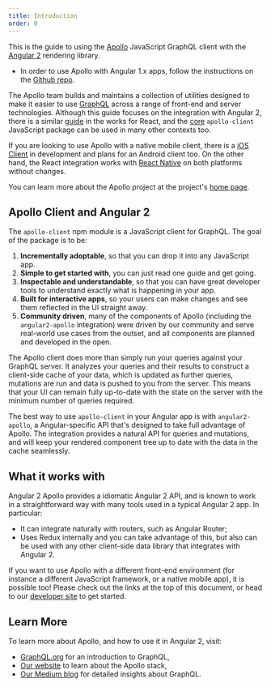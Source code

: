 ```yaml
---
title: Introduction
order: 0
---
```


This is the guide to using the [Apollo](http://apollostack.com) JavaScript GraphQL client with the [Angular 2](https://angular.io) rendering library.

* In order to use Apollo with Angular 1.x apps, follow the instructions on the [Github repo](https://github.com/apollostack/angular1-apollo).

The Apollo team builds and maintains a collection of utilities designed to make it easier to use [GraphQL](http://graphql.org) across a range of front-end and server technologies. Although this guide focuses on the integration with Angular 2, there is a similar [guide](/react) in the works for React, and the [core](/core) `apollo-client` JavaScript package can be used in many other contexts too.

If you are looking to use Apollo with a native mobile client, there is a [iOS Client](https://github.com/apollostack/apollo-ios) in development and plans for an Android client too. On the other hand, the React integration works with [React Native](https://facebook.github.io/react-native/) on both platforms without changes.

You can learn more about the Apollo project at the project's [home page](http://apollostack.com).

<h2 id="apollo-client">Apollo Client and Angular 2</h2>

The `apollo-client` npm module is a JavaScript client for GraphQL. The goal of the package is to be:

1. **Incrementally adoptable**, so that you can drop it into any JavaScript app.
2. **Simple to get started with**, you can just read one guide and get going.
3. **Inspectable and understandable**, so that you can have great developer tools to understand exactly what is happening in your app.
4. **Built for interactive apps**, so your users can make changes and see them reflected in the UI straight away.
5. **Community driven**, many of the components of Apollo (including the `angular2-apollo` integration) were driven by our community and serve real-world use cases from the outset, and all components are planned and developed in the open.

The Apollo client does more than simply run your queries against your GraphQL server. It analyzes your queries and their results to construct a client-side cache of your data, which is updated as further queries, mutations are run and data is pushed to you from the server. This means that your UI can remain fully up-to-date with the state on the server with the minimum number of queries required.

The best way to use `apollo-client` in your Angular app is with `angular2-apollo`, a Angular-specific API that's designed to take full advantage of Apollo. The integration provides a natural API for queries and mutations, and will keep your rendered component tree up to date with the data in the cache seamlessly.

<h2 id="what-it-works-with">What it works with</h2>

Angular 2 Apollo provides a idiomatic Angular 2 API, and is known to work in a straightforward way with many tools used in a typical Angular 2 app. In particular:

 - It can integrate naturally with routers, such as Angular Router;
 - Uses Redux internally and you can take advantage of this, but also can be used with any other client-side data library that integrates with Angular 2.

If you want to use Apollo with a different front-end environment (for instance a different JavaScript framework, or a native mobile app), it is possible too! Please check out the links at the top of this document, or head to our [developer site](http://apollostack.com) to get started.

<h2 id="learn-more">Learn More</h2>

To learn more about Apollo, and how to use it in Angular 2, visit:

- [GraphQL.org](http://graphql.org) for an introduction to GraphQL,
- [Our website](http://www.apollostack.com/) to learn about the Apollo stack,
- [Our Medium blog](https://medium.com/apollo-stack) for detailed insights about GraphQL.

